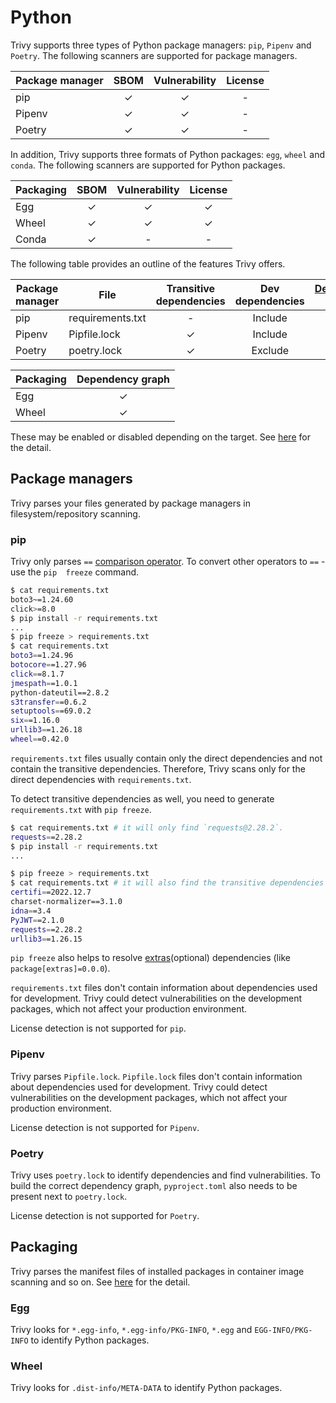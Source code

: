 # Python

Trivy supports three types of Python package managers: `pip`, `Pipenv` and `Poetry`.
The following scanners are supported for package managers.

| Package manager | SBOM  | Vulnerability | License |
| --------------- | :---: | :-----------: | :-----: |
| pip             |   ✓   |       ✓       |    -    |
| Pipenv          |   ✓   |       ✓       |    -    |
| Poetry          |   ✓   |       ✓       |    -    |

In addition, Trivy supports three formats of Python packages: `egg`, `wheel` and `conda`.
The following scanners are supported for Python packages.

| Packaging | SBOM  | Vulnerability | License |
| --------- | :---: | :-----------: | :-----: |
| Egg       |   ✓   |       ✓       |    ✓    |
| Wheel     |   ✓   |       ✓       |    ✓    |
| Conda     |   ✓   |       -       |    -    |


The following table provides an outline of the features Trivy offers.

| Package manager | File             | Transitive dependencies | Dev dependencies | [Dependency graph][dependency-graph] | Position |
|-----------------|------------------|:-----------------------:|:----------------:|:------------------------------------:|:--------:|
| pip             | requirements.txt |            -            |     Include      |                  -                   |    -     |
| Pipenv          | Pipfile.lock     |            ✓            |     Include      |                  -                   |    ✓     |
| Poetry          | poetry.lock      |            ✓            |     Exclude      |                  ✓                   |          |


| Packaging | Dependency graph |
| --------- | :--------------: |
| Egg       |        ✓         |
| Wheel     |        ✓         |

These may be enabled or disabled depending on the target.
See [here](./index.md) for the detail.

## Package managers
Trivy parses your files generated by package managers in filesystem/repository scanning.

### pip
Trivy only parses `==` [comparison operator](https://packaging.python.org/en/latest/specifications/version-specifiers/#id4). 
To convert other operators to `==` - use the `pip  freeze` command.

```bash
$ cat requirements.txt 
boto3~=1.24.60
click>=8.0
$ pip install -r requirements.txt
...
$ pip freeze > requirements.txt 
$ cat requirements.txt 
boto3==1.24.96
botocore==1.27.96
click==8.1.7
jmespath==1.0.1
python-dateutil==2.8.2
s3transfer==0.6.2
setuptools==69.0.2
six==1.16.0
urllib3==1.26.18
wheel==0.42.0

```

`requirements.txt` files usually contain only the direct dependencies and not contain the transitive dependencies.
Therefore, Trivy scans only for the direct dependencies with `requirements.txt`.

To detect transitive dependencies as well, you need to generate `requirements.txt` with `pip freeze`.

```zsh
$ cat requirements.txt # it will only find `requests@2.28.2`.
requests==2.28.2 
$ pip install -r requirements.txt
...

$ pip freeze > requirements.txt   
$ cat requirements.txt # it will also find the transitive dependencies of `requests@2.28.2`.
certifi==2022.12.7
charset-normalizer==3.1.0
idna==3.4
PyJWT==2.1.0
requests==2.28.2
urllib3==1.26.15
```

`pip freeze` also helps to resolve [extras](https://packaging.python.org/en/latest/tutorials/installing-packages/#installing-extras)(optional) dependencies (like `package[extras]=0.0.0`).

`requirements.txt` files don't contain information about dependencies used for development.
Trivy could detect vulnerabilities on the development packages, which not affect your production environment.

License detection is not supported for `pip`.

### Pipenv
Trivy parses `Pipfile.lock`.
`Pipfile.lock` files don't contain information about dependencies used for development.
Trivy could detect vulnerabilities on the development packages, which not affect your production environment.

License detection is not supported for `Pipenv`.

### Poetry
Trivy uses `poetry.lock` to identify dependencies and find vulnerabilities.
To build the correct dependency graph, `pyproject.toml` also needs to be present next to `poetry.lock`.

License detection is not supported for `Poetry`.

## Packaging
Trivy parses the manifest files of installed packages in container image scanning and so on.
See [here](https://packaging.python.org/en/latest/discussions/wheel-vs-egg/) for the detail.

### Egg
Trivy looks for `*.egg-info`, `*.egg-info/PKG-INFO`, `*.egg` and `EGG-INFO/PKG-INFO` to identify Python packages.

### Wheel
Trivy looks for `.dist-info/META-DATA` to identify Python packages.

[dependency-graph]: ../../configuration/reporting.md#show-origins-of-vulnerable-dependencies
